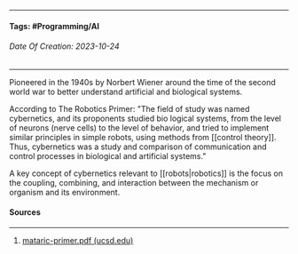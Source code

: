 __________________________________________________________________________
#### **Tags:** #Programming/AI 
###### *Date Of Creation: 2023-10-24*
__________________________________________________________________________

Pioneered in the 1940s by Norbert Wiener around the time of the second world war to better understand artificial and biological systems.

According to The Robotics Primer: "The field of study was named cybernetics, and its proponents studied bio logical systems, from the level of neurons (nerve cells) to the level of behavior, and tried to implement similar principles in simple robots, using methods from [[control theory]]. Thus, cybernetics was a study and comparison of communication and control processes in biological and artificial systems."

A key concept of cybernetics relevant to [[robots|robotics]] is the focus on the coupling, combining, and interaction between the mechanism or organism and its environment.
#### Sources
__________________________________________________________________________
1. [mataric-primer.pdf (ucsd.edu)](https://pages.ucsd.edu/~ehutchins/cogs8/mataric-primer.pdf)